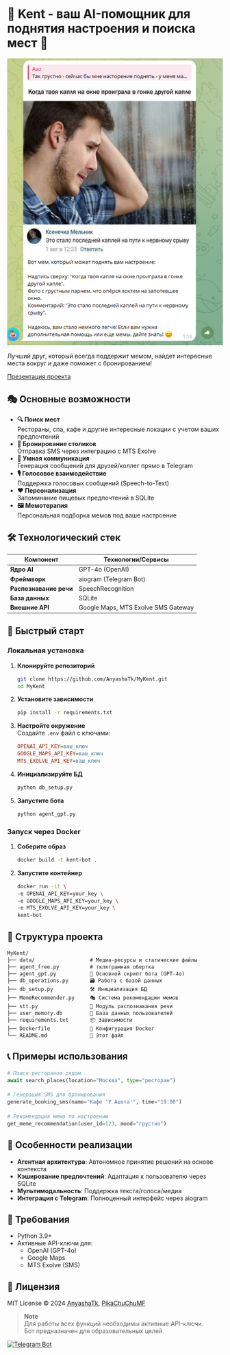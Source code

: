 # 🤖 Kent - ваш AI-помощник для поднятия настроения и поиска мест 🌟

![KentDemo](image-2.png)

Лучший друг, который всегда поддержит мемом, найдет интересные места вокруг и даже поможет с бронированием!

[Презентация проекта](https://docs.google.com/presentation/d/1X5Bbee8vlxwZzu94HUfzTmKttIV1ZZwf/edit#slide=id.p2)

## 🎭 Основные возможности

- **🔍 Поиск мест**  
  Рестораны, спа, кафе и другие интересные локации с учетом ваших предпочтений
- **📅 Бронирование столиков**  
  Отправка SMS через интеграцию с MTS Exolve
- **💬 Умная коммуникация**  
  Генерация сообщений для друзей/коллег прямо в Telegram
- **🎙️ Голосовое взаимодействие**  
  Поддержка голосовых сообщений (Speech-to-Text)
- **❤️ Персонализация**  
  Запоминание пищевых предпочтений в SQLite
- **🖼️ Мемотерапия**  
  Персональная подборка мемов под ваше настроение

## 🛠️ Технологический стек

| Компонент             | Технологии/Сервисы                  |
|-----------------------|--------------------------------------|
| **Ядро AI**           | GPT-4o (OpenAI)                     |
| **Фреймворк**         | aiogram (Telegram Bot)              |
| **Распознавание речи**| SpeechRecognition                   |
| **База данных**       | SQLite                              |
| **Внешние API**       | Google Maps, MTS Exolve SMS Gateway |

## 🚀 Быстрый старт

### Локальная установка

1. **Клонируйте репозиторий**
   ```bash
   git clone https://github.com/AnyashaTk/MyKent.git
   cd MyKent
   ```

2. **Установите зависимости**
   ```bash
   pip install -r requirements.txt
   ```

3. **Настройте окружение**  
   Создайте `.env` файл с ключами:
   ```ini
   OPENAI_API_KEY=ваш_ключ
   GOOGLE_MAPS_API_KEY=ваш_ключ
   MTS_EXOLVE_API_KEY=ваш_ключ
   ```

4. **Инициализируйте БД**
   ```bash
   python db_setup.py
   ```

5. **Запустите бота**
   ```bash
   python agent_gpt.py
   ```

### Запуск через Docker

1. **Соберите образ**
   ```bash
   docker build -t kent-bot .
   ```

2. **Запустите контейнер**
   ```bash
   docker run -it \
   -e OPENAI_API_KEY=your_key \
   -e GOOGLE_MAPS_API_KEY=your_key \
   -e MTS_EXOLVE_API_KEY=your_key \
   kent-bot
   ```

## 📂 Структура проекта

```
MyKent/
├── data/                  # Медиа-ресурсы и статические файлы
├── agent_free.py          # тклкграмная обертка
├── agent_gpt.py           🤖 Основной скрипт бота (GPT-4o)
├── db_operations.py       🗃️ Работа с базой данных
├── db_setup.py            🛠️ Инициализация БД
├── MemeRecommender.py     🎭 Система рекомендации мемов
├── stt.py                 🎤 Модуль распознавания речи
├── user_memory.db         💾 База данных пользователей
├── requirements.txt       📦 Зависимости
├── Dockerfile             🐳 Конфигурация Docker
└── README.md              📖 Этот файл
```

## 📞 Примеры использования

```python
# Поиск ресторанов рядом
await search_places(location="Москва", type="ресторан")

# Генерация SMS для бронирования
generate_booking_sms(name="Кафе 'У Ашота'", time="19:00")

# Рекомендация мема по настроению
get_meme_recommendation(user_id=123, mood="грустно")
```

## 🌟 Особенности реализации

- **Агентная архитектура**: Автономное принятие решений на основе контекста
- **Кэширование предпочтений**: Адаптация к пользователю через SQLite
- **Мультимодальность**: Поддержка текста/голоса/медиа
- **Интеграция с Telegram**: Полноценный интерфейс через aiogram

## 🔧 Требования

- Python 3.9+
- Активные API-ключи для:
  - OpenAI (GPT-4o)
  - Google Maps
  - MTS Exolve (SMS)

## 📄 Лицензия

MIT License © 2024 [AnyashaTk](https://github.com/AnyashaTk), [PikaChuChuMF](https://github.com/PikaChuChuMF)

> **Note**  
> Для работы всех функций необходимы активные API-ключи.  
> Бот предназначен для образовательных целей.

[![Telegram Bot](https://img.shields.io/badge/Telegram-@MyKentyara_bot-blue.svg)](https://t.me/MyKentyara_bot)
